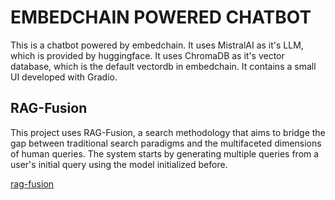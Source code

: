 # EMBEDCHAIN POWERED CHATBOT
This is a chatbot powered by embedchain.
It uses MistralAI as it's LLM, which is provided by huggingface.
It uses ChromaDB as it's vector database, which is the default vectordb in embedchain.
It contains a small UI developed with Gradio.

## RAG-Fusion
This project uses RAG-Fusion, a search methodology that aims to bridge the gap between traditional search paradigms and the multifaceted dimensions of human queries.
The system starts by generating multiple queries from a user's initial query using the model initialized before.

[rag-fusion](assets/fusion.png)
